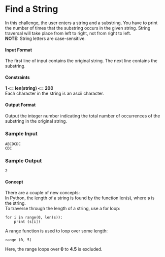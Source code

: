 # Find a String
In this challenge, the user enters a string and a substring. You have to print the number of times that the substring occurs in the given string. String traversal will take place from left to right, not from right to left.
<br>**NOTE:** String letters are case-sensitive.

#### Input Format
The first line of input contains the original string. The next line contains the substring.

#### Constraints
**1 <= len(string) <= 200**
<br>Each character in the string is an ascii character.

#### Output Format
Output the integer number indicating the total number of occurrences of the substring in the original string.

### Sample Input
```
ABCDCDC
CDC
```
### Sample Output
```
2
```
#### Concept
There are a couple of new concepts:
<br>In Python, the length of a string is found by the function len(s), where **s** is the string.
<br>To traverse through the length of a string, use a for loop:
```
for i in range(0, len(s)):
    print (s[i])
```
A range function is used to loop over some length:
```
range (0, 5)
```
Here, the range loops over **0** to **4.5** is excluded.
